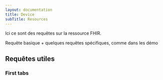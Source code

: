 ```yaml
---
layout: documentation
title: Device
subTitle: Resources
---
```


Ici ce sont des requêtes sur la ressource FHIR. 

Requête basique + quelques requêtes spécifiques, comme dans les démo


## Requêtes utiles 

### First tabs


